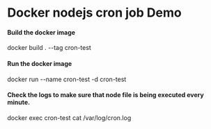 
# Docker nodejs cron job Demo

#### Build the docker image
docker build . --tag cron-test

#### Run the docker image
docker run --name cron-test -d cron-test

#### Check the logs to make sure that node file is being executed every minute.
docker exec cron-test cat /var/log/cron.log
